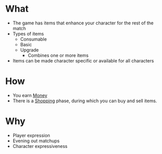# What
- The game has items that enhance your character for the rest of the match
- Types of items
	- Consumable
	- Basic
	- Upgrade
		- Combines one or more items
- Items can be made character specific or available for all characters

# How
- You earn [Money](docs/gameplay_spec/unique_mechanics/money.md)
- There is a [Shopping](docs/gameplay_spec/flow/shopping.md) phase, during which you can buy and sell items.

# Why
- Player expression
- Evening out matchups
- Character expressiveness
